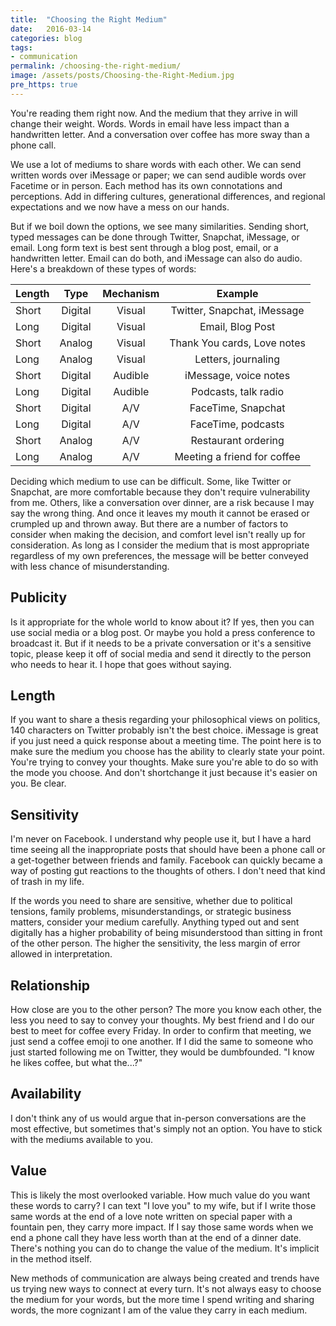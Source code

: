 ```yaml
---
title:  "Choosing the Right Medium"
date:   2016-03-14
categories: blog
tags:
- communication
permalink: /choosing-the-right-medium/
image: /assets/posts/Choosing-the-Right-Medium.jpg
pre_https: true
---
```

You're reading them right now. And the medium that they arrive in will change their weight. Words. Words in email have less impact than a handwritten letter. And a conversation over coffee has more sway than a phone call.
<!--more-->

We use a lot of mediums to share words with each other. We can send written words over iMessage or paper; we can send audible words over Facetime or in person. Each method has its own connotations and perceptions. Add in differing cultures, generational differences, and regional expectations and we now have a mess on our hands. 

But if we boil down the options, we see many similarities.  Sending short, typed messages can be done through Twitter, Snapchat, iMessage, or email. Long form text is best sent through a blog post, email, or a handwritten letter. Email can do both, and iMessage can also do audio. Here's a breakdown of these types of words:

| Length | Type | Mechanism | Example |
|-----|:-----:|:-----:|:-----:|
| Short | Digital | Visual | Twitter, Snapchat, iMessage |
| Long | Digital | Visual | Email, Blog Post |
| Short | Analog | Visual | Thank You cards, Love notes |
| Long | Analog | Visual | Letters, journaling |
| Short | Digital | Audible | iMessage, voice notes |
| Long | Digital | Audible | Podcasts, talk radio |
| Short | Digital | A/V | FaceTime, Snapchat | 
| Long | Digital | A/V | FaceTime, podcasts |
| Short | Analog | A/V | Restaurant ordering |
| Long | Analog | A/V | Meeting a friend for coffee |

Deciding which medium to use can be difficult. Some, like Twitter or Snapchat, are more comfortable because they don't require vulnerability from me. Others, like a conversation over dinner, are a risk because I may say the wrong thing. And once it leaves my mouth it cannot be erased or crumpled up and thrown away.  But there are a number of factors to consider when making the decision, and comfort level isn't really up for consideration. As long as I consider the medium that is most appropriate regardless of my own preferences, the message will be better conveyed with less chance of misunderstanding.

## Publicity

Is it appropriate for the whole world to know about it? If yes, then you can use social media or a blog post. Or maybe you hold a press conference to broadcast it. But if it needs to be a private conversation or it's a sensitive topic, please keep it off of social media and send it directly to the person who needs to hear it. I hope that goes without saying.

## Length

If you want to share a thesis regarding your philosophical views on politics, 140 characters on Twitter probably isn't the best choice. iMessage is great if you just need a quick response about a meeting time. The point here is to make sure the medium you choose has the ability to clearly state your point. You're trying to convey your thoughts. Make sure you're able to do so with the mode you choose. And don't shortchange it just because it's easier on you. Be clear.

## Sensitivity

I'm never on Facebook. I understand why people use it, but I have a hard time seeing all the inappropriate posts that should have been a phone call or a get-together between friends and family. Facebook can quickly became a way of posting gut reactions to the thoughts of others. I don't need that kind of trash in my life.

If the words you need to share are sensitive, whether due to political tensions, family problems, misunderstandings, or strategic business matters, consider your medium carefully. Anything typed out and sent digitally has a higher probability of being misunderstood than sitting in front of the other person. The higher the sensitivity, the less margin of error allowed in interpretation.

## Relationship

How close are you to the other person? The more you know each other, the less you need to say to convey your thoughts. My best friend and I do our best to meet for coffee every Friday. In order to confirm that meeting, we just send a coffee emoji to one another. If I did the same to someone who just started following me on Twitter, they would be dumbfounded. "I know he likes coffee, but what the...?"

## Availability

I don't think any of us would argue that in-person conversations are the most effective, but sometimes that's simply not an option. You have to stick with the mediums available to you. 

## Value

This is likely the most overlooked variable. How much value do you want these words to carry? I can text "I love you" to my wife, but if I write those same words at the end of a love note written on special paper with a fountain pen, they carry more impact. If I say those same words when we end a phone call they have less worth than at the end of a dinner date. There's nothing you can do to change the value of the medium. It's implicit in the method itself.

New methods of communication are always being created and trends have us trying new ways to connect at every turn.  It's not always easy to choose the medium for your words, but the more time I spend writing and sharing words, the more cognizant I am of the value they carry in each medium. 

<script src="/assets/js/jquery-tablesorter.js"></script>
<script>
$("table").tablesorter();
</script>